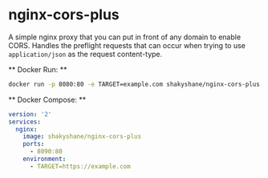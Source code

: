 # nginx-cors-plus

A simple nginx proxy that you can put in front of any domain to enable CORS.
Handles the preflight requests that can occur when trying to use `application/json` 
as the request content-type.
 
** Docker Run: **

```bash
docker run -p 8080:80 -e TARGET=example.com shakyshane/nginx-cors-plus
```

** Docker Compose: **

```yaml
version: '2'
services:
  nginx:
    image: shakyshane/nginx-cors-plus
    ports:
      - 8090:80
    environment:
      - TARGET=https://example.com
```

